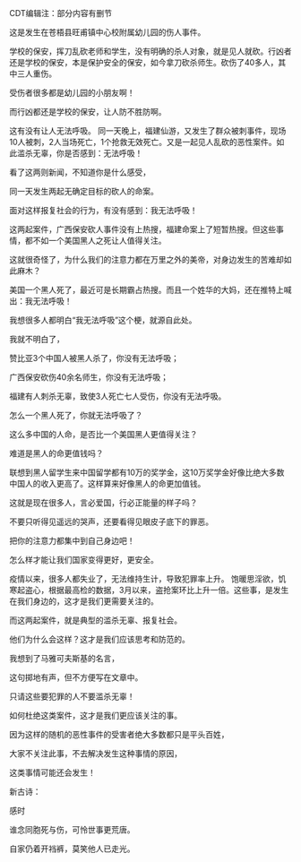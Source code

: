CDT编辑注：部分内容有删节 

这是发生在苍梧县旺甫镇中心校附属幼儿园的伤人事件。

学校的保安，挥刀乱砍老师和学生，没有明确的杀人对象，就是见人就砍。行凶者还是学校的保安，本是保护安全的保安，如今拿刀砍杀师生。砍伤了40多人，其中三人重伤。

受伤者很多都是幼儿园的小朋友啊！

而行凶都还是学校的保安，让人防不胜防啊。

这有没有让人无法呼吸。 同一天晚上，福建仙游，又发生了群众被刺事件，现场10人被刺，2人当场死亡，1个抢救无效死亡。又是一起见人乱砍的恶性案件。如此滥杀无辜，你是否感到：无法呼吸！

看了这两则新闻，不知道你是什么感受，

同一天发生两起无确定目标的砍人的命案。

面对这样报复社会的行为，有没有感到：我无法呼吸！

这两起案件，广西保安砍人事件没有上热搜，福建命案上了短暂热搜。但这些事情，都不如一个美国黑人之死让人值得关注。

这就很奇怪了，为什么我们的注意力都在万里之外的美帝，对身边发生的苦难却如此麻木？

美国一个黑人死了，最近可是长期霸占热搜。而且一个姓华的大妈，还在推特上喊出：我无法呼吸！

我想很多人都明白“我无法呼吸”这个梗，就源自此处。

我就不明白了，

赞比亚3个中国人被黑人杀了，你没有无法呼吸；

广西保安砍伤40余名师生，你没有无法呼吸；

福建有人刺杀无辜，致使3人死亡七人受伤，你没有无法呼吸。

怎么一个黑人死了，你就无法呼吸了？

这么多中国的人命，是否比一个美国黑人更值得关注？

难道是黑人的命更值钱吗？

联想到黑人留学生来中国留学都有10万的奖学金，这10万奖学金好像比绝大多数中国人的收入更高了。这样算来好像黑人的命更加值钱。

这就是现在很多人，言必爱国，行必正能量的样子吗？

不要只听得见遥远的哭声，还要看得见眼皮子底下的罪恶。

把你的注意力都集中到自己身边吧！

怎么样才能让我们国家变得更好，更安全。

疫情以来，很多人都失业了，无法维持生计，导致犯罪率上升。 饱暖思淫欲，饥寒起盗心，根据最高检的数据，3月以来，盗抢案环比上升一倍。这些事，是发生在我们身边的，这才是我们更需要关注的。

而这两起案件，就是典型的滥杀无辜、报复社会。

他们为什么会这样？这才是我们应该思考和防范的。

我想到了马雅可夫斯基的名言，

这句掷地有声，但不方便写在文章中。

只请这些要犯罪的人不要滥杀无辜！

如何杜绝这类案件，这才是我们更应该关注的事。

因为这样的随机的恶性事件的受害者绝大多数都只是平头百姓，

大家不关注此事，不去解决发生这种事情的原因，

这类事情可能还会发生！

新古诗：

感时

谁念同胞死与伤，可怜世事更荒唐。

自家仍着开裆裤，莫笑他人已走光。


